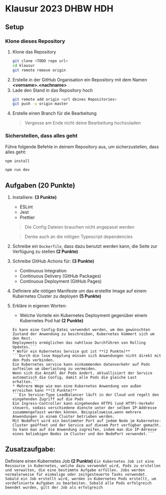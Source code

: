 # Klausur 2023 DHBW HDH

## Setup

### Klone dieses Repository

1. Klone das Repository
    ```bash
    git clone <TODO repo url>
    cd klausur
    git remote remove origin
    ```
2. Erstelle in der GitHub Organisation ein Repository mit dem Namen **\<vorname>.\<nachname>**
3. Lade den Stand in das Repository hoch
   ```bash
   git remote add origin <url deines Repositories>
   git push -u origin master
   ```
4. Erstelle einen Branch für die Bearbeitung
   > Vergesse am Ende nicht deine Bearbeitung hochzuladen

### Sicherstellen, dass alles geht

Führe folgende Befehle in deinem Repository aus, um sicherzustellen, dass alles geht:

```bash
npm install

npm run dev
```

## Aufgaben (20 Punkte)

1. Installiere: **(3 Punkte)**
   * ESLint
   * Jest
   * Prettier
   > Die Config Dateien brauchen nicht angepasst werden
   
   > Denke auch an die nötigen Typescript dependencies
2. Schreibe ein `Dockerfile`, dass dazu benutzt werden kann, die Seite zur Verfügung zu stellen **(2 Punkte)**
3. Schreibe GitHub Actions für: **(3 Punkte)**
   * Continuous Integration
   * Continuous Delivery (GitHub Packages)
   * Continuous Deployment (GitHub Pages)
4. Definiere alle nötigen Manifeste um das erstellte Image auf einem Kubernetes Cluster zu deployen **(5 Punkte)**
5. Erkläre in eigenen Worten:
   * Welche Vorteile ein Kubernetes Deployment gegenüber einem Kubernetes Pod hat **(2 Punkte)**
   ```Pods können im deployment je nach bedarf skaliert werden.
   Es kann eine Config-Datei verwendet werden, um den gewünschten Zustand der Anwendung zu beschreiben, Kubernetes kümmert sich um den Rest.
   Deployments ermöglichen das nahtlose Durchführen von Rolling Updates.```
   * Wofür ein Kubernetes Service gut ist **(2 Punkte)**
   ```Durch die lose Kopplung müssen sich Anwendungen nicht direkt mit den Pods verbinden.
   Ein Kubernetes service kann einkommenden datenverkehr auf Pods aufteilen um überlastung zu vermeiden.
   Wenn sich die Anzahl der Pods ändert, aktuallisiert der Service automatisch die Config, damit alle Pods die gleiche Last erhalten.```
   * Mehrere Wege wie man eine Kubernetes Anwendung von außen erreichen kann **(3 Punkte)**
   ```Ein Service-Type LoadBalancer läuft in der Cloud und regelt den eingehenden Zugriff auf die Pods
   Ein Ingress-Controller kann eingehenden HTTPS (und HTTP)-Verkehr steuern, sodass verschiedene dienste unter der selben IP-Addresse zusammengefasst werden können. Beispielsweise,wenn mehrere Anwendungen in einem Cluster betrieben werden.
   Mit NodePort wird ein bestimmter Port auf jedem Node im Kubernetes-Cluster geöffnet und der Service auf diesem Port verfügbar gemacht. So kann man auf die Anwendung zugreifen, indem man die IP-Adresse eines beliebigen Nodes im Cluster und den NodePort verwendet.```

## Zusatzaufgabe:

Definiere einen Kubernetes Job **(2 Punkte)**
```Ein Kubernetes Job ist eine Ressource in Kubernetes, welche dazu verwendet wird, Pods zu erstellen und verwalten, die eine bestimmte Aufgabe erfüllen. Jobs werden normalerweise für einmalige oder zeitgesteuerte Tasks verwendet. Sobald ein Job erstellt wird, werden in Kubernetes Pods erstellt, um vordefinierte Aufgaben zu bearbeiten. Sobald alle Pods erfolgreich beendet wurden, gilt der Job als erfolgreich```